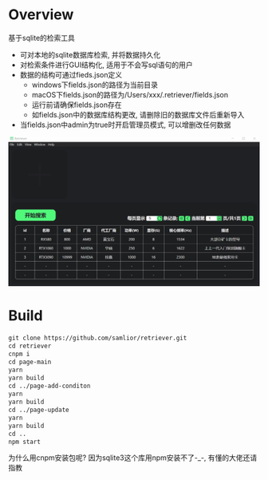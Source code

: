 # Overview

基于sqlite的检索工具

+ 可对本地的sqlite数据库检索, 并将数据持久化
+ 对检索条件进行GUI结构化, 适用于不会写sql语句的用户
+ 数据的结构可通过fieds.json定义
    - windows下fields.json的路径为当前目录
    - macOS下fields.json的路径为/Users/xxx/.retriever/fields.json
    - 运行前请确保fields.json存在
    - 如fields.json中的数据库结构更改, 请删除旧的数据库文件后重新导入
+ 当fields.json中admin为true时开启管理员模式, 可以增删改任何数据

![avatar](/img/gif.gif)

# Build

```
git clone https://github.com/samlior/retriever.git
cd retriever
cnpm i
cd page-main
yarn
yarn build
cd ../page-add-conditon
yarn
yarn build
cd ../page-update
yarn
yarn build
cd ..
npm start
```
为什么用cnpm安装包呢? 因为sqlite3这个库用npm安装不了-_-, 有懂的大佬还请指教